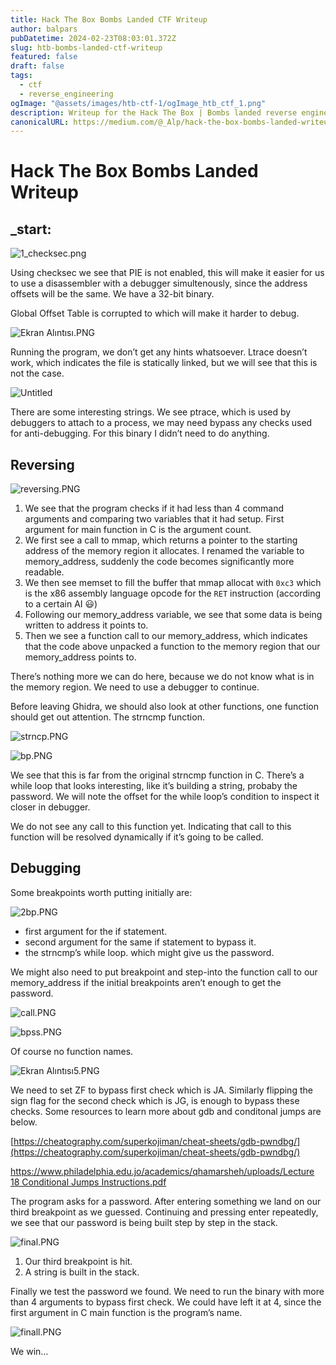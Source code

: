 ```yaml
---
title: Hack The Box Bombs Landed CTF Writeup
author: balpars
pubDatetime: 2024-02-23T08:03:01.372Z
slug: htb-bombs-landed-ctf-writeup
featured: false
draft: false
tags:
  - ctf
  - reverse_engineering
ogImage: "@assets/images/htb-ctf-1/ogImage_htb_ctf_1.png"
description: Writeup for the Hack The Box | Bombs landed reverse engineering CTF
canonicalURL: https://medium.com/@_Alp/hack-the-box-bombs-landed-writeup-5f123888bf3f
---
```


# Hack The Box Bombs Landed Writeup

## _start:

![1_checksec.png](@assets/images/htb-ctf-1/1_checksec.png)

Using checksec we see that PIE is not enabled, this will make it easier for us to use a disassembler with a debugger simultenously, since the address offsets will be the same. We have a 32-bit binary.

Global Offset Table is corrupted to which will make it harder to debug.

![Ekran Alıntısı.PNG](@assets/images/htb-ctf-1/Ekran_Alnts.png)

Running the program, we don’t get any hints whatsoever. Ltrace doesn’t work, which indicates the file is statically linked, but we will see that this is not the case.

![Untitled](@assets/images/htb-ctf-1/Untitled.png)

There are some interesting strings. We see ptrace, which is used by debuggers to attach to a process, we may need bypass any checks used for anti-debugging. For this binary I didn’t need to do anything.

## Reversing

![reversing.PNG](@assets/images/htb-ctf-1/reversing.png)

1. We see that the program checks if it had less than 4 command arguments and comparing two variables that it had setup. First argument for main function in C is the argument count.
2. We first see a call to mmap, which returns a pointer to the starting address of the memory region it allocates. I renamed the variable to memory_address, suddenly the code becomes significantly more readable.
3. We then see memset to fill the buffer that mmap allocat with  `0xc3` which is the x86 assembly language opcode for the `RET` instruction (according to a certain AI 😃)
4. Following our memory_address variable, we see that some data is being written to address it points to.
5. Then we see a function call to our memory_address, which indicates that the code above unpacked a function to the memory region that our memory_address points to.

There’s nothing more we can do here, because we do not know what is in the memory region. We need to use a debugger to continue.


Before leaving Ghidra, we should also look at other functions, one function should get out attention. The strncmp function.

![strncp.PNG](@assets/images/htb-ctf-1/strncp.png)

![bp.PNG](@assets/images/htb-ctf-1/bp.png)

We see that this is far from the original strncmp function in C. There’s a while loop that looks interesting, like it’s building a string, probaby the password. We will note the offset for the while loop’s condition to inspect it closer in debugger.

We do not see any call to this function yet. Indicating that call to this function will be resolved dynamically if it’s going to be called. 


## Debugging

Some breakpoints worth putting initially are:

![2bp.PNG](@assets/images/htb-ctf-1/2bp.png)

- first argument for the if statement.
- second argument for the same if statement to bypass it.
- the strncmp’s while loop. which might give us the password.

We might also need to put breakpoint and step-into the function call to our memory_address if the initial breakpoints aren’t enough to get the password.

![call.PNG](@assets/images/htb-ctf-1/call.png)

![bpss.PNG](@assets/images/htb-ctf-1/bpss.png)

Of course no function names.

![Ekran Alıntısı5.PNG](@assets/images/htb-ctf-1/Ekran_Alnts5.png)

We need to set ZF to bypass first check which is JA. Similarly flipping the sign flag for the second check which is JG, is enough to bypass these checks. Some resources to learn more about gdb and conditonal jumps are below. 

[https://cheatography.com/superkojiman/cheat-sheets/gdb-pwndbg/](https://cheatography.com/superkojiman/cheat-sheets/gdb-pwndbg/)

[https://www.philadelphia.edu.jo/academics/qhamarsheh/uploads/Lecture 18 Conditional Jumps Instructions.pdf](https://www.philadelphia.edu.jo/academics/qhamarsheh/uploads/Lecture%2018%20Conditional%20Jumps%20Instructions.pdf)

The program asks for a password. After entering something we land on our third breakpoint as we guessed. Continuing and pressing enter repeatedly, we see that our password is being built step by step in the stack.

![final.PNG](@assets/images/htb-ctf-1/final.png)

1. Our third breakpoint is hit.
2. A string is built in the stack.

Finally we test the password we found. We need to run the binary with more than 4 arguments to bypass first check. We could have left it at 4, since the first argument in C main function is the program’s name.

![finall.PNG](@assets/images/htb-ctf-1/finall.png)

We win…
